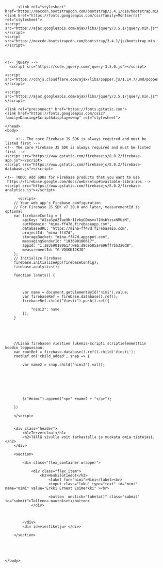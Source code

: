 <!DOCTYPE html>
<html lang="fi">
    <head>
        <title>Etusivu</title>
        <meta charset="UTF-8">
        <meta name="viewport" content="width=device-width, initial-scale=1">
        
          <link rel="stylesheet" href="https://maxcdn.bootstrapcdn.com/bootstrap/3.4.1/css/bootstrap.min.css">
    <link href="https://fonts.googleapis.com/css?family=Montserrat" rel="stylesheet">
    <script src="https://ajax.googleapis.com/ajax/libs/jquery/3.5.1/jquery.min.js"></script>
    <script src="https://maxcdn.bootstrapcdn.com/bootstrap/3.4.1/js/bootstrap.min.js"></script>

   

    <!-- jQuery -->
      <script src="https://code.jquery.com/jquery-3.5.0.js"></script>
   <!-- Popper JS -->
    <script src="https://cdnjs.cloudflare.com/ajax/libs/popper.js/1.14.7/umd/popper.min.js"> </script>
    
    <script src="https://ajax.googleapis.com/ajax/libs/jquery/3.5.1/jquery.min.js"></script>

    <link rel="preconnect" href="https://fonts.gstatic.com">
    <link href="https://fonts.googleapis.com/css2?family=Dancing+Script&display=swap" rel="stylesheet">
     
    </head>
    <body>
  
         <!-- The core Firebase JS SDK is always required and must be listed first -->
    <!-- The core Firebase JS SDK is always required and must be listed first -->
    <script src="https://www.gstatic.com/firebasejs/8.0.2/firebase-app.js"></script>
    <script src="https://www.gstatic.com/firebasejs/8.0.2/firebase-database.js"></script>

    <!-- TODO: Add SDKs for Firebase products that you want to use
     https://firebase.google.com/docs/web/setup#available-libraries -->
    <script src="https://www.gstatic.com/firebasejs/8.0.2/firebase-analytics.js"></script>
        
          <script>
        // Your web app's Firebase configuration
        // For Firebase JS SDK v7.20.0 and later, measurementId is optional
        var firebaseConfig = {
            apiKey: "AIzaSyAZTue9hrIIvkyCDmsvx71NsbYzsxNMUzM",
            authDomain: "mina-ff47d.firebaseapp.com",
            databaseURL: "https://mina-ff47d.firebaseio.com",
            projectId: "mina-ff47d",
            storageBucket: "mina-ff47d.appspot.com",
            messagingSenderId: "183690180617",
            appId: "1:183690180617:web:d9ce585a7e96ff7bb3a0d8",
            measurementId: "G-VQXKK12KJQ"
        };
        // Initialize Firebase
        firebase.initializeApp(firebaseConfig);
        firebase.analytics();

        function laheta() {
           

           
            var name = document.getElementById("nimi").value;
            var firebaseRef = firebase.database().ref();
            firebaseRef.child("Viesti").push().set({
         
                "nimi2": name
            });
        }





        //Lisää firebasen viestien lukemis-scripti scriptielementtiin koodin loppuosaan:
        var rootRef = firebase.database().ref().child('Viesti');
        rootRef.on('child_added', snap => {
    
            var name2 = snap.child("nimi2").val();







            $("#nimi").append("<p>" +name2 + "</p>");
           
        })

        </script>


        <div class="header">
            <h1>Tervetuloa!</h1>
            <h2>Tällä sivulla voit tarkastella ja muokata omia tietojasi.</h2>
        </div>
        
        <section>
            
            <div class="flex_container wrapper">
                
                <div class="flex_item">
                    <h2>Henkilötiedot</h2>
                        <label for="nimi">Nimi</label><br>
                        <input class="luku" type="text" id="nimi" name="nimi" value="Erkki Ernest Esimerkki" ><br>
                   
                        <button  onclick="laheta()" class="submit" id="submit">Tallenna muutokset</button>
                </div>
                
              
                
            </div>
            <div id=viestiketju> </div>
            
        </section>
        
      
  
    

    </body>
</html>
